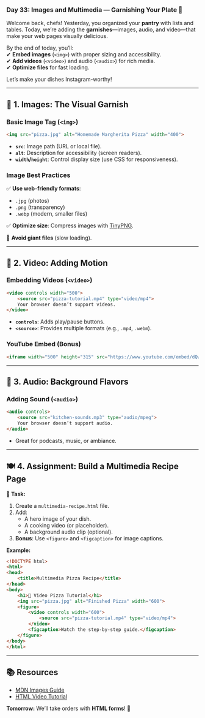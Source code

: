 ### **Day 33: Images and Multimedia — Garnishing Your Plate** 🎨  

Welcome back, chefs! Yesterday, you organized your **pantry** with lists and tables. Today, we’re adding the **garnishes**—images, audio, and video—that make your web pages visually delicious.  

By the end of today, you’ll:  
✔ **Embed images** (`<img>`) with proper sizing and accessibility.  
✔ **Add videos** (`<video>`) and audio (`<audio>`) for rich media.  
✔ **Optimize files** for fast loading.  

Let’s make your dishes Instagram-worthy!  

---

## **📸 1. Images: The Visual Garnish**  

### **Basic Image Tag (`<img>`)**  
```html
<img src="pizza.jpg" alt="Homemade Margherita Pizza" width="400">
```
- **`src`**: Image path (URL or local file).  
- **`alt`**: Description for accessibility (screen readers).  
- **`width`/`height`**: Control display size (use CSS for responsiveness).  

### **Image Best Practices**  
✅ **Use web-friendly formats**:  
- `.jpg` (photos)  
- `.png` (transparency)  
- `.webp` (modern, smaller files)  

✅ **Optimize size**: Compress images with [TinyPNG](https://tinypng.com/).  

🚫 **Avoid giant files** (slow loading).  

---

## **🎥 2. Video: Adding Motion**  

### **Embedding Videos (`<video>`)**  
```html
<video controls width="500">
    <source src="pizza-tutorial.mp4" type="video/mp4">
    Your browser doesn’t support videos.
</video>
```
- **`controls`**: Adds play/pause buttons.  
- **`<source>`**: Provides multiple formats (e.g., `.mp4`, `.webm`).  

### **YouTube Embed (Bonus)**  
```html
<iframe width="500" height="315" src="https://www.youtube.com/embed/dQw4w9WgXcQ"></iframe>
```

---

## **🎵 3. Audio: Background Flavors**  

### **Adding Sound (`<audio>`)**  
```html
<audio controls>
    <source src="kitchen-sounds.mp3" type="audio/mpeg">
    Your browser doesn’t support audio.
</audio>
```
- Great for podcasts, music, or ambiance.  

---

## **🍽️ 4. Assignment: Build a Multimedia Recipe Page**  

**📝 Task:**  
1. Create a `multimedia-recipe.html` file.  
2. Add:  
   - A hero image of your dish.  
   - A cooking video (or placeholder).  
   - A background audio clip (optional).  
3. **Bonus**: Use `<figure>` and `<figcaption>` for image captions.  

**Example:**  
```html
<!DOCTYPE html>
<html>
<head>
    <title>Multimedia Pizza Recipe</title>
</head>
<body>
    <h1>🍕 Video Pizza Tutorial</h1>
    <img src="pizza.jpg" alt="Finished Pizza" width="600">
    <figure>
        <video controls width="600">
            <source src="pizza-tutorial.mp4" type="video/mp4">
        </video>
        <figcaption>Watch the step-by-step guide.</figcaption>
    </figure>
</body>
</html>
```

---

## **📚 Resources**  
- [MDN Images Guide](https://developer.mozilla.org/en-US/docs/Web/HTML/Element/img)  
- [HTML Video Tutorial](https://www.w3schools.com/html/html5_video.asp)  

**Tomorrow:** We’ll take orders with **HTML forms**! 📝
